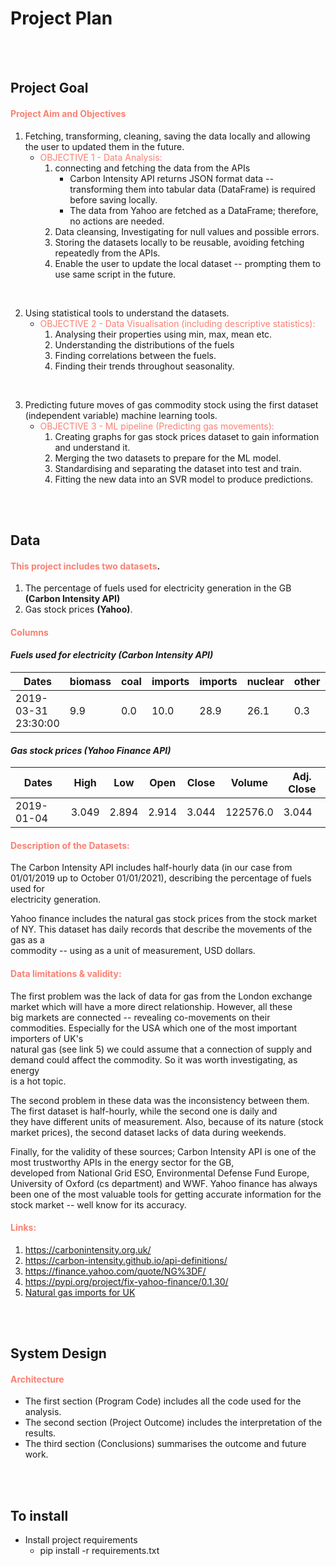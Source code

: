 # Project Plan
<br>
<br>

## Project Goal
#### __<font color='salmon'> Project Aim and Objectives</font>__
1. Fetching, transforming, cleaning, saving the data locally and allowing the user to updated them in the future.
    * <font color='salmon'>OBJECTIVE 1 - Data Analysis:</font>
        1. connecting and fetching the data from the APIs
            * Carbon Intensity API returns JSON format data -- transforming them into tabular data (DataFrame) is required before saving locally.
            * The data from Yahoo are fetched as a DataFrame; therefore,  no actions are needed.
        2. Data cleansing, Investigating for null values and possible errors.
        3. Storing the datasets locally to be reusable, avoiding fetching repeatedly from the APIs.
        4. Enable the user to update the local dataset -- prompting them to use same script in the future.
<br>

2. Using statistical tools to understand the datasets.
    * <font color='salmon'>OBJECTIVE 2 - Data Visualisation (including descriptive statistics):</font>
        1. Analysing their properties using min, max, mean etc.  
        2. Understanding the distributions of the fuels
        3. Finding correlations between the fuels.
        4. Finding their trends throughout seasonality.
<br>

3. Predicting future moves of gas commodity stock using the first dataset (independent variable) machine learning tools.
    * <font color='salmon'>OBJECTIVE 3 - ML pipeline (Predicting gas movements):</font>
        1. Creating graphs for gas stock prices dataset to gain information and understand it.
        2. Merging the two datasets to prepare for the ML model.
        3. Standardising and separating the dataset into test and train.
        4. Fitting the new data into an SVR model to produce predictions.


<br>
<br>

## Data

#### __<font color='salmon'>This project includes two datasets</font>__.
1. The percentage of fuels used for electricity generation in the GB __(Carbon Intensity API)__
2. Gas stock prices __(Yahoo)__.

#### __<font color='salmon'>Columns</font>__


#### _Fuels used for electricity (Carbon Intensity API)_


| Dates | biomass | coal | imports | imports  | nuclear | other | hydro | solar | wind |
| --- | --- | --- | --- | --- | --- | --- | --- | --- | --- |
| 2019-03-31 23:30:00| 9.9 | 0.0 | 10.0 | 28.9 | 26.1 | 0.3 | 1.3 | 0.0 | 23.5 |


#### _Gas stock prices (Yahoo Finance API)_

| Dates | High | Low | Open | Close | Volume | Adj. Close |
| --- | --- | --- | --- | --- | --- | --- |
| 2019-01-04 | 3.049 | 2.894 | 2.914 | 3.044 | 122576.0 | 3.044 |

#### __<font color='salmon'>Description of the Datasets:</font>__

The Carbon Intensity API includes half-hourly data (in our case from 01/01/2019 up to October 01/01/2021), describing the percentage of fuels used for<br>
electricity generation.

Yahoo finance includes the natural gas stock prices from the stock market of NY. This dataset has daily records that describe the movements of the gas as a <br>
commodity -- using as a unit of measurement, USD dollars.


#### __<font color='salmon'>Data limitations & validity:</font>__

The first problem was the lack of data for gas from the London exchange market which will have a more direct relationship. However, all these<br>
big markets are connected -- revealing co-movements on their commodities. Especially for the USA which one of the most important importers of UK's<br>
natural gas (see link 5) we could assume that a connection of supply and demand could affect the commodity. So it was worth investigating, as energy<br>
is a hot topic.

The second problem in these data was the inconsistency between them. The first dataset is half-hourly, while the second one is daily and<br>
they have different units of measurement. Also, because of its nature (stock market prices), the second dataset lacks of data during weekends.

Finally, for the validity of these sources; Carbon Intensity API is one of the most trustworthy APIs in the energy sector for the GB,<br>
developed from National Grid ESO, Environmental Defense Fund Europe, University of Oxford (cs department) and WWF. Yahoo finance has always<br>
been one of the most valuable tools for getting accurate information for the stock market -- well know for its accuracy.

#### __<font color='salmon'>Links:</font>__
1. https://carbonintensity.org.uk/
2. https://carbon-intensity.github.io/api-definitions/
3. https://finance.yahoo.com/quote/NG%3DF/
4. https://pypi.org/project/fix-yahoo-finance/0.1.30/
5. [Natural gas imports for UK](https://assets.publishing.service.gov.uk/government/uploads/system/uploads/attachment_data/file/1006628/DUKES_2021_Chapter_4_Natural_gas.pdf)

<br>
<br>

## System Design

#### __<font color='salmon'> Architecture</font>__


* The first section (Program Code) includes all the code used for the analysis.<br>
* The second section (Project Outcome) includes the interpretation of the results.<br>
* The third section (Conclusions) summarises the outcome and future work.<br>

<br>
<br>

## To install 
* Install project requirements
    * pip install -r requirements.txt
